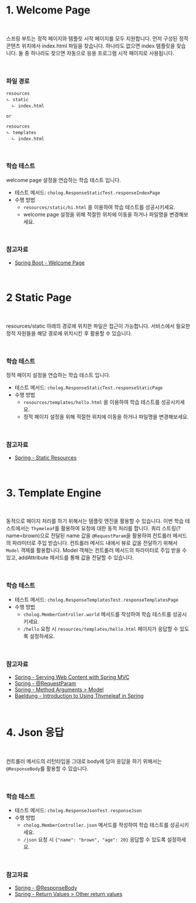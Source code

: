 # 1. Welcome Page

<br>

스프링 부트는 정적 페이지와 템플릿 시작 페이지를 모두 지원합니다. 
먼저 구성된 정적 콘텐츠 위치에서 index.html 파일을 찾습니다. 
하나라도 없으면 index 템플릿을 찾습니다. 
둘 중 하나라도 찾으면 자동으로 응용 프로그램 시작 페이지로 사용됩니다.

<br> 

### 파일 경로
```
resources
ㄴ static 
  ㄴ index.html
  
or
  
resources
ㄴ templates
  ㄴ index.html
```

<br>

### 학습 테스트
welcome page 설정을 연습하는 학습 테스트 입니다.

- 테스트 메서드: `cholog.ResponseStaticTest.responseIndexPage`
- 수행 방법
  - `resources/static/hi.html` 을 이용하여 학습 테스트를 성공시키세요.
  - welcome page 설정을 위해 적절한 위치에 이동을 하거나 파일명을 변경해보세요.

<br>

### 참고자료
- [Spring Boot - Welcome Page](https://docs.spring.io/spring-boot/docs/3.1.2/reference/htmlsingle/#web.servlet.spring-mvc.welcome-page)

<br>

# 2 Static Page

<br>

resources/static 아래의 경로에 위치한 파일은 접근이 가능합니다. 
서비스에서 필요한 정적 자원들을 해당 경로에 위치시킨 후 활용할 수 있습니다.

<br>

### 학습 테스트
정적 페이지 설정을 연습하는 학습 테스트 입니다.
- 테스트 메서드: `cholog.ResponseStaticTest.responseStaticPage`
- 수행 방법
  - `resources/templates/hello.html` 을 이용하여 학습 테스트를 성공시키세요.
  - 정적 페이지 설정을 위해 적절한 위치에 이동을 하거나 파일명을 변경해보세요.

<br>

### 참고자료
- [Spring - Static Resources](https://docs.spring.io/spring-framework/reference/web/webmvc/mvc-config/static-resources.html#page-title)

<br>

# 3. Template Engine

<br>

동적으로 페이지 처리를 하기 위해서는 템플릿 엔진을 활용할 수 있습니다.
이번 학습 테스트에서는 `Thymeleaf`를 활용하여 요청에 대한 동적 처리를 합니다.
쿼리 스트링(?name=brown)으로 전달된 name 값을 `@RequestParam`을 활용하여 컨트롤러 메서드의 파라미터로 주입 받습니다.
컨트롤러 메서드 내에서 뷰로 값을 전달하기 위해서 `Model` 객체를 활용합니다.
Model 객체는 컨트롤러 메서드의 파라미터로 주입 받을 수 있고, addAttribute 메서드를 통해 값을 전달할 수 있습니다.

<br>

### 학습 테스트
- 테스트 메서드: `cholog.ResponseTemplatesTest.responseTemplatesPage`
- 수행 방법
  - `cholog.MemberController.world` 메서드를 작성하여 학습 테스트를 성공시키세요.
  - `/hello` 요청 시 `resources/templates/hello.html` 페이지가 응답할 수 있도록 설정하세요. 

<br>

### 참고자료
- [Spring - Serving Web Content with Spring MVC](https://spring.io/guides/gs/serving-web-content/)
- [Spring - @RequestParam](https://docs.spring.io/spring-framework/reference/web/webmvc/mvc-controller/ann-methods/requestparam.html)
- [Spring - Method Arguments > Model](https://docs.spring.io/spring-framework/reference/web/webmvc/mvc-controller/ann-methods/arguments.html)
- [Baeldung - Introduction to Using Thymeleaf in Spring](https://www.baeldung.com/thymeleaf-in-spring-mvc)

<br>

# 4. Json 응답

<br>

컨트롤러 메서드의 리턴타입을 그대로 body에 담아 응답을 하기 위해서는 `@ResponseBody`를 활용할 수 있습니다.

<br>

### 학습 테스트
- 테스트 메서드: `cholog.ResponseJsonTest.responseJson`
- 수행 방법
  - `cholog.MemberController.json` 메서드를 작성하여 학습 테스트를 성공시키세요.
  - `/json` 요청 시 `{"name": "brown", "age": 20}` 응답할 수 있도록 설정하세요.

<br>

### 참고자료
- [Spring - @ResponseBody](https://docs.spring.io/spring-framework/reference/web/webmvc/mvc-controller/ann-methods/responsebody.html#page-title)
- [Spring - Return Values > Other return values](https://docs.spring.io/spring-framework/reference/web/webmvc/mvc-controller/ann-methods/return-types.html)